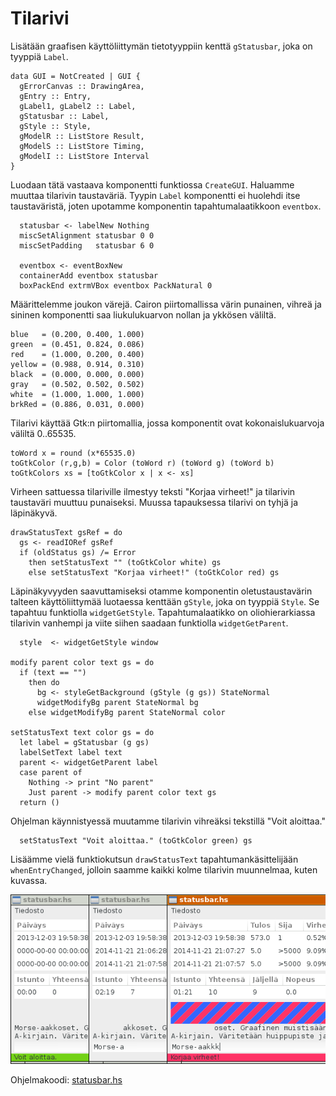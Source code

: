 # Tilarivi

Lisätään graafisen käyttöliittymän tietotyyppiin kenttä `gStatusbar`, joka on tyyppiä `Label`.

```
data GUI = NotCreated | GUI {
  gErrorCanvas :: DrawingArea,
  gEntry :: Entry,
  gLabel1, gLabel2 :: Label,
  gStatusbar :: Label,
  gStyle :: Style,
  gModelR :: ListStore Result,
  gModelS :: ListStore Timing,
  gModelI :: ListStore Interval
}
```

Luodaan tätä vastaava komponentti funktiossa `CreateGUI`. Haluamme muuttaa tilarivin taustaväriä. Tyypin `Label` komponentti ei huolehdi itse taustaväristä, joten upotamme komponentin tapahtumalaatikkoon `eventbox`.

```
  statusbar <- labelNew Nothing
  miscSetAlignment statusbar 0 0
  miscSetPadding   statusbar 6 0

  eventbox <- eventBoxNew
  containerAdd eventbox statusbar
  boxPackEnd extrmVBox eventbox PackNatural 0
```

Määrittelemme joukon värejä. Cairon piirtomallissa värin punainen, vihreä ja sininen komponentti saa liukulukuarvon nollan ja ykkösen väliltä.

```
blue   = (0.200, 0.400, 1.000)
green  = (0.451, 0.824, 0.086)
red    = (1.000, 0.200, 0.400)
yellow = (0.988, 0.914, 0.310)
black  = (0.000, 0.000, 0.000)
gray   = (0.502, 0.502, 0.502)
white  = (1.000, 1.000, 1.000)
brkRed = (0.886, 0.031, 0.000)

```

Tilarivi käyttää Gtk:n piirtomallia, jossa komponentit ovat kokonaislukuarvoja väliltä 0..65535.

```
toWord x = round (x*65535.0)
toGtkColor (r,g,b) = Color (toWord r) (toWord g) (toWord b)
toGtkColors xs = [toGtkColor x | x <- xs]
```

Virheen sattuessa tilariville ilmestyy teksti "Korjaa virheet!" ja tilarivin taustaväri muuttuu punaiseksi. Muussa tapauksessa tilarivi on tyhjä ja läpinäkyvä.

```
drawStatusText gsRef = do
  gs <- readIORef gsRef
  if (oldStatus gs) /= Error
    then setStatusText "" (toGtkColor white) gs
    else setStatusText "Korjaa virheet!" (toGtkColor red) gs
```

Läpinäkyvyyden saavuttamiseksi otamme komponentin oletustaustavärin talteen käyttöliittymää luotaessa kenttään `gStyle`, joka on tyyppiä `Style`. Se tapahtuu funktiolla `widgetGetStyle`. Tapahtumalaatikko on oliohierarkiassa tilarivin vanhempi ja viite siihen saadaan funktiolla `widgetGetParent`.

```
  style  <- widgetGetStyle window

modify parent color text gs = do
  if (text == "")
    then do
      bg <- styleGetBackground (gStyle (g gs)) StateNormal
      widgetModifyBg parent StateNormal bg
    else widgetModifyBg parent StateNormal color

setStatusText text color gs = do
  let label = gStatusbar (g gs)
  labelSetText label text
  parent <- widgetGetParent label
  case parent of
    Nothing -> print "No parent"
    Just parent -> modify parent color text gs
  return ()

```

Ohjelman käynnistyessä muutamme tilarivin vihreäksi tekstillä "Voit aloittaa."

```
  setStatusText "Voit aloittaa." (toGtkColor green) gs
```

Lisäämme vielä funktiokutsun `drawStatusText` tapahtumankäsittelijään `whenEntryChanged`, jolloin saamme kaikki kolme tilarivin muunnelmaa, kuten kuvassa.

![](statusbar123.png)

Ohjelmakoodi: [statusbar.hs](statusbar.hs)

